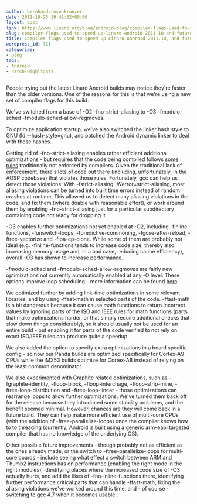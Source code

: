 ```yaml
---
author: bernhard.rosenkranzer
date: 2011-10-25 19:41:52+00:00
layout: post
link: https://www.linaro.org/blog/android-blog/compiler-flags-used-to-speed-up-linaro-android-2011-10-and-future-optimizations/
slug: compiler-flags-used-to-speed-up-linaro-android-2011-10-and-future-optimizations
title: Compiler flags used to speed up Linaro Android 2011.10, and future optimizations
wordpress_id: 721
categories:
- blog
tags:
- Android
- Patch-Highlights
---
```


People trying out the latest Linaro Android builds may notice they're faster than the older versions. One of the reasons for this is that we're using a new set of compiler flags for this build.

We've switched from a base of -O2 -fno-strict-aliasing to -O3 -fmodulo-sched -fmodulo-sched-allow-regmoves.

To optimize application startup, we've also switched the linker hash style to GNU (ld --hash-style=gnu), and patched the Android dynamic linker to deal with those hashes.

Getting rid of -fno-strict-aliasing enables rather efficient additional optimizations - but requires that the code being compiled follows [some rules](http://cellperformance.beyond3d.com/articles/2006/06/understanding-strict-aliasing.html) traditionally not enforced by compilers.
Given the traditional lack of enforcement, there's lots of code out there (including, unfortunately, in the AOSP codebase) that violates those rules.
Fortunately, gcc can help us detect those violations: With -fstrict-aliasing -Werror=strict-aliasing, most aliasing violations can be turned into built time errors instead of random crashes at runtime. This allowed us to detect many aliasing violations in the code, and fix them (where doable with reasonable effort), or work around them by enabling -fno-strict-aliasing just for a particular subdirectory containing code not ready for dropping it.

-O3 enables further optimizations not yet enabled at -O2, including -finline-functions, -funswitch-loops, -fpredictive-commoning, -fgcse-after-reload, -ftree-vectorize and -fipa-cp-clone.
While some of them are probably not ideal (e.g. -finline-functions tends to increase code size, thereby also increasing memory usage and, in a bad case, reducing cache efficiency), overall -O3 has shown to increase performance.

-fmodulo-sched and -fmodulo-sched-allow-regmoves are fairly new optimizations not currently automatically enabled at any -O level. These options improve loop scheduling - more information can be found [here](http://gcc.gnu.org/news/sms.html).

We optimized further by adding link-time optimizations in some relevant libraries, and by using -ffast-math in selected parts of the code. -ffast-math is a bit dangerous because it can cause math functions to return incorrect values by ignoring parts of the ISO and IEEE rules for math functions (parts that make optimizations harder, or that simply require additional checks that slow down things considerably), so it should usually not be used for an entire build - but enabling it for parts of the code verified to not rely on exact ISO/IEEE rules can produce quite a speedup.

We also added the option to specify extra optimizations in a board specific config - so now our Panda builds are optimized specifically for Cortex-A9 CPUs while the iMX53 builds optimize for Cortex-A8 instead of relying on the least common denominator.

We also experimented with Graphite related optimizations, such as -fgraphite-identity, -floop-block, -floop-interchage, -floop-strip-mine, -ftree-loop-distribution and -ftree-loop-linear - those optimizations can rearrange loops to allow further optimizations. We've turned them back off for the release because they introduced some stability problems, and the benefit seemed minimal.
However, chances are they will come back in a future build. They can help make more efficient use of multi-core CPUs (with the addition of -ftree-parallelize-loops) once the compiler knows how to to threading (currently, Android is built using a generic arm-eabi targeted compiler that has no knowledge of the underlying OS).

Other possible future improvements - though probably not as efficient as the ones already made, or the switch to -ftree-parallelize-loops for multi-core boards - include seeing what effect a switch between ARM and Thumb2 instructions has on performance (enabling the right mode in the right modules), identifying places where the increased code size of -O3 actually hurts, and add the likes of -fno-inline-functions there, identifying further performance critical parts that can handle -ffast-math, fixing the aliasing violations we've worked around this time, and - of course - switching to gcc 4.7 when it becomes usable.
